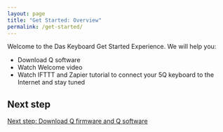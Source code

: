```yaml
---
layout: page
title: "Get Started: Overview"
permalink: /get-started/
---
```


Welcome to the Das Keyboard Get Started Experience. We will help you:

* Download Q software
* Watch Welcome video
* Watch IFTTT and Zapier tutorial to connect your 5Q keyboard to the Internet and stay tuned

## Next step

[Next step: Download Q firmware and Q software]({{site.baseurl}}/get-started/download/)